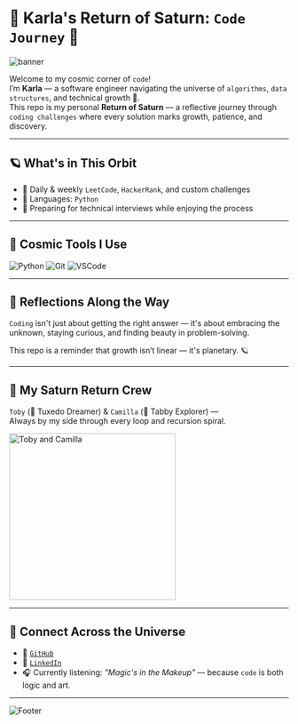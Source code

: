 # 🌌 Karla's Return of Saturn: `Code Journey` 🌌

![banner](https://capsule-render.vercel.app/api?type=waving&color=gradient&customColorList=1B1F3B,4B0082,800040&height=200&section=header&text=Karla's%20Code%20Challenges&fontSize=30&fontAlignY=40)

Welcome to my cosmic corner of `code`!  
I’m **Karla** — a software engineer navigating the universe of `algorithms`, `data structures`, and technical growth 🚀.  
This repo is my personal **Return of Saturn** — a reflective journey through `coding challenges` where every solution marks growth, patience, and discovery.

---

## 🪐 What's in This Orbit
- 🌟 Daily & weekly `LeetCode`, `HackerRank`, and custom challenges
- 🌙 Languages: `Python`
- 💫 Preparing for technical interviews while enjoying the process

---

## 🌸 Cosmic Tools I Use
![Python](https://img.shields.io/badge/Python-%23726DA8?style=for-the-badge&logo=python&logoColor=white)
![Git](https://img.shields.io/badge/Git-%238B5FBF?style=for-the-badge&logo=git&logoColor=white)
![VSCode](https://img.shields.io/badge/VSCode-%239C8ADE?style=for-the-badge&logo=visual-studio-code&logoColor=white)

---

## 🌙 Reflections Along the Way
`Coding` isn't just about getting the right answer — it's about embracing the unknown, staying curious, and finding beauty in problem-solving.

This repo is a reminder that growth isn’t linear — it's planetary. 🪐

---

## 🐾 My Saturn Return Crew
`Toby` (🖤 Tuxedo Dreamer) & `Camilla` (🤎 Tabby Explorer) —  
Always by my side through every loop and recursion spiral.

<img src="https://your-cat-anime-avatar.png" alt="Toby and Camilla" width="300"/>

---

## 🌌 Connect Across the Universe
- 🚀 [`GitHub`](https://github.com/kachup1)
- 🌟 [`LinkedIn`](https://www.linkedin.com/in/karla-chuprinski/)
- 🎧 Currently listening: *"Magic's in the Makeup"* — because `code` is both logic and art.

---

![Footer](https://capsule-render.vercel.app/api?type=waving&color=gradient&customColorList=1B1F3B,4B0082,800040&height=100&section=footer)
